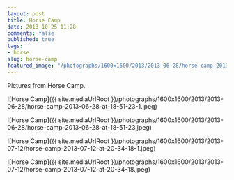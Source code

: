 ```yaml
---
layout: post
title: Horse Camp
date: 2013-10-25 11:28
comments: false
published: true
tags:
- horse
slug: horse-camp
featured_image: "/photographs/1600x1600/2013/2013-06-28/horse-camp-2013-06-28-at-18-51-23-1.jpeg"
---
```

Pictures from Horse Camp.

![Horse Camp]({{ site.mediaUrlRoot }}/photographs/1600x1600/2013/2013-06-28/horse-camp-2013-06-28-at-18-51-23-1.jpeg)

![Horse Camp]({{ site.mediaUrlRoot }}/photographs/1600x1600/2013/2013-06-28/horse-camp-2013-06-28-at-18-51-23.jpeg)

![Horse Camp]({{ site.mediaUrlRoot }}/photographs/1600x1600/2013/2013-07-12/horse-camp-2013-07-12-at-20-34-18-1.jpeg)

![Horse Camp]({{ site.mediaUrlRoot }}/photographs/1600x1600/2013/2013-07-12/horse-camp-2013-07-12-at-20-34-18.jpeg)
